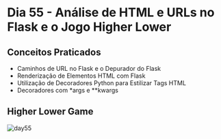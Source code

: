 # Dia 55 - Análise de HTML e URLs no Flask e o Jogo Higher Lower

## Conceitos Praticados

* Caminhos de URL no Flask e o Depurador do Flask
* Renderização de Elementos HTML com Flask
* Utilização de Decoradores Python para Estilizar Tags HTML
* Decoradores com *args e **kwargs

## Higher Lower Game

![day55](https://github.com/EmersonPenelli/100-days-of-code-with-python/blob/main/gifs/Higher_Lower_Game.gif)
